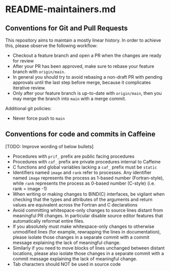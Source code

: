 README-maintainers.md
========


Conventions for Git and Pull Requests
-------------
This repository aims to maintain a mostly linear history. In order to achieve this, please
observe the following workflow:
* Checkout a feature branch and open a PR when the changes are ready for review
* After your PR has been approved, make sure to rebase your feature branch with `origin/main`.
* In general you should try to avoid rebasing a non-draft PR with pending approvals until the
  last step before merge, because it complicates iterative review.
* Only after your feature branch is up-to-date with `origin/main`, then you may merge the branch
  into `main` with a merge commit.

Additional git policies:
* Never force push to `main`


Conventions for code and commits in Caffeine
-------------
[TODO: Improve wording of below bullets]
* Procedures with `prif_` prefix are public facing procedures
* Procedures with `caf_` prefix are private procedures internal to Caffeine
* C functions and global variables lacking a `caf_` prefix must be `static`
* Identifiers named `image` and `rank` refer to processes. Any identifier named `image` represents
  the process as 1-based number (Fortran-style), while `rank` represents the process as 0-based
  number (C-style) (i.e. rank = image -1)
* When writing or making changes to BIND(C) interfaces, be vigilant when checking that the types
  and attributes of the arguments and return values are equivalent across the Fortran and
  C declarations
* Avoid committing whitespace-only changes to source lines distant from meaningful PR changes. In
  particular disable source editor features that automatically reformat entire files.
* If you absolutely must make whitespace-only changes to otherwise unmodified lines
  (for example, rewrapping the lines in documentation), please isolate those changes
  in a separate commit with a commit message explaining the lack of meaningful change.
* Similarly if you need to move blocks of lines unchanged between distant locations,
  please also isolate those changes in a separate commit with a commit message 
  explaining the lack of meaningful change.
* Tab characters should NOT be used in source code
